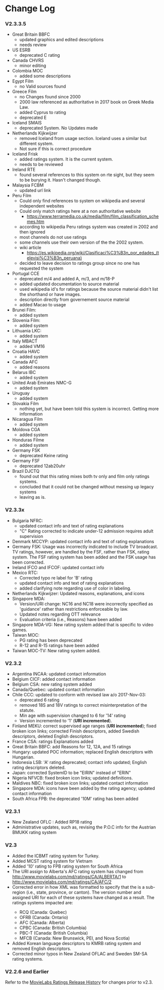 
# Change Log

### V2.3.3.5
* Great Britain BBFC
  * updated graphics and edited descriptions
  * needs review
* US ESRB
  * deprecated C rating
* Canada CHVRS
  * minor editing
* Colombia MOC
  * added some descriptions
* Egypt Film
  * no Valid sources found
* Greece Film
  * no Changes found since 2000
  * 2000 law referenced as authoritative in 2017 book on Greek Media Law.
  * added Cyprus to rating
  * deprecated E
* Iceland SMAIS
  * deprecated System.  No Updates made
* Netherlands Kijkwijzer
  * removed Iceland from usage section.  Iceland uses a similar but different system.
  * Not sure if this is correct procedure
* Iceland Frisk
  * added ratings system. It is the current system.
  * needs to be reviewed
* Ireland RTE
  * found several references to this system on rte sight, but they seem to be burying it.  Hasn't changed though.
* Malaysia FCBM
  * updated url link
* Peru Film
  * Could only find references to system on wikipedia and several independent websites
  * Could only match ratings here at a non authoritative website
    * https://www.terramedia.co.uk/media/film/film_classification_schemes.htm
  * according to wikipedia Peru ratings system was created in 2002 and then ignored
  * most channels do not use ratings
  * some channels use their own version of the the 2002 system.
  * wiki article
    * https://es.wikipedia.org/wiki/Clasificaci%C3%B3n_por_edades_(televisi%C3%B3n_peruana)
  * decided to leave decision to ratings group since no one has requested the system
* Portugal CCE
  * deprecated m/4 and added A, m/3, and m/18-P
  * added updated documentation to source material
  * used wikipedia id's for ratings because the source material didn't list the shorthand or have images.
  * description directly from governement source material
  * added Macao to usage
* Brunei Film:
  * added system
* Slovenia Film:
  * added system
* Lithuania LKC:
  * added system
* Italy MBACT
  * added VM16
* Croatia HAVC
  * added system
* Canada AFC
  * added reasons
* Belarus IBC
  * added system
* United Arab Emirates NMC-G
  * added system
* Uruguay
  * added system
* Slovakia Film
  * nothing yet, but have been told this system is incorrect.  Getting more information
* Nicaragua Film
  * added system
* Moldova CGA
  * added system
* Honduras Filme
  * added system
* Germany FSK
  * deprecated Keine rating
* Germany FSF
  * deprecated 12ab20uhr
* Brazil DJCTQ
  * found out that this rating mixes both tv only and film only ratings systems.
  * concluded that it could not be changed without messing up legacy systems
  * leaving as is.


### V2.3.3x

* Bulgaria NFRC:
  * updated contact info and text of rating explanations
  * "C" Rating corrected to indicate under-12 admission requires adult supervision
* Denmark MCCYP: updated contact info and text of rating explanations
* Germany FSK: Usage was incorrectly indicated to include TV broadcast. TV ratings,
however, are handled by the FSF, rather than FSK, rating system.
The FSF rating system has been added and the FSK usage has been corrected.
* Ireland IFCO and IFCOF: updated contact info
* Mexico RTC:
  * Corrected typo re label for 'B' rating
  * updated contact info and text of rating explanations
  * added clarifying note regarding use of color in labeling.
* Netherlands Kijkwijzer: Updated reasons, explanations, and icons
* Singapore MDA: 
  * Version/URI change: NC16 and NC18 were incorrectly specified as 'guidance' rather than restrictions enforceable by law.
  * Updated notes regarding OTT relevance
  * Evaluation criteria (i.e., Reasons) have been added
* Singapore MDA-VG: New rating system added that is specific to video games.
* Taiwan MOC: 
  * PG rating has been deprecated
  * R-12 and R-15 ratings have been added
* Taiwan MOC-TV: New rating system added.

### V2.3.2

* Argentina INCAA: updated contact information
* Belgium CICF: added contact information
* Belgium CSA: new rating system added
* Canada/Quebec: updated contact information
* Chile CCC: updated to conform with revised law a/o 2017-Nov-03:
  * deprecated 6 rating
  * removed 18S and 18V ratings to correct misinterpretation of the statute.
  * Min age with supervision changed  to 6 for '14' rating
  * Version incremented to '1' (**URI incremented**).
* Finland MEKU: correct supervised age ranges (**URI incremented**); fixed broken icon links; corrected Finish descriptors, added Swedish descriptors, deleted English descriptors.
* France CSA: ratings Explanations added
* Great Britain BBFC: add Reasons for 12, 12A, and 15 ratings
* Hungary: updated POC information; replaced English descriptors with Hungarian.
* Indonesia LSB: 'A' rating deprecated; contact info updated; English rating descriptors deleted.
* Japan: corrected SystemID to be "EIRIN" instead of "ERIN"
* Nigeria NFVCB: fixed broken icon links; updated definitions.
* Maldives NBC: fixed broken icon links; updated contact information
* Singapore MDA: icons have been added by the rating agency; updated contact information
* South Africa FPB: the deprecated '10M' rating has been added

### V2.3.1

* New Zealand OFLC : Added RP18 rating
* Administrative updates, such as, revising the P.O.C info for the Austrian BMUKK rating system

### V2.3
* Added the ICBMT rating system for Turkey.
* Added MCST rating system for Vietnam
* Added '10' rating to FPB rating system for South Africa
* The URI assign to Alberta's AFC rating system has changed from http://www.movielabs.com/md/ratings/CA/ALBERTA/1 to http://www.movielabs.com/md/ratings/CA/AFC/2
* Corrected error in how XML was formatted to specify that the <AdoptiveRegion> is a sub-region (i.e., state, province, or canton). The version number and
 assigned URI for each of these systems have changed as a result. The ratings systems impacted are:
  * RCQ (Canada: Quebec)
  * OFRB (Canada: Ontario)
  * AFC (Canada: Alberta)
  * CPBC (Canada: British Columbia)
  * PBC-T (Canada: British Columbia)
  * MFCB (Canada: New Brunswick, PEI, and Nova Scotia)
* Added Korean language descriptors to KMRB rating system and removed English descriptors.
* Corrected minor typos in New Zealand OFLAC and Sweden SM-SA rating systems.

### V2.2.6 and Earlier
Refer to the [MovieLabs Ratings Release History](http://movielabs.com/md/ratings/history.html) for changes prior to v2.3.